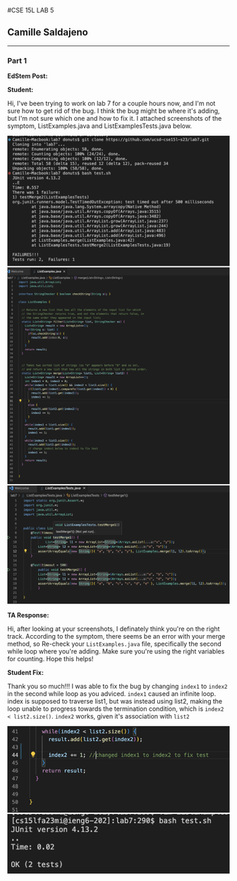 #CSE 15L LAB 5
## Camille Saldajeno
---
### Part 1
**EdStem Post:**

**Student:**

Hi, I've been trying to work on lab 7 for a couple hours now, and I'm not sure how to get rid of the bug. I think the bug might be where it's adding, but I'm not sure which one and how to fix it. I attached screenshots of the symptom, ListExamples.java and ListExamplesTests.java below.

![Image1](lab5_edstem.png)
![Image2](lab5_list.png)
![Image3](lab5_test.png)

**TA Response:**

Hi, after looking at your screenshots, I definately think you're on the right track. According to the symptom, there seems be an error with your merge method, so Re-check your `ListExamples.java` file, specifically the second while loop where you're adding. Make sure you're using the right variables for counting. Hope this helps!

**Student Fix:**

Thank you so much!!! I was able to fix the bug by changing `index1` to `index2` in the second while loop as you adviced. `index1` caused an infinite loop. index is supposed to traverse list1, but was instead using list2, making the loop unable to progress towards the termination condition, which is `index2 < list2.size()`. `index2` works, given it's association with `list2`

![Image4](lab5_fix.png)
![Image5](lab5_success.png)










